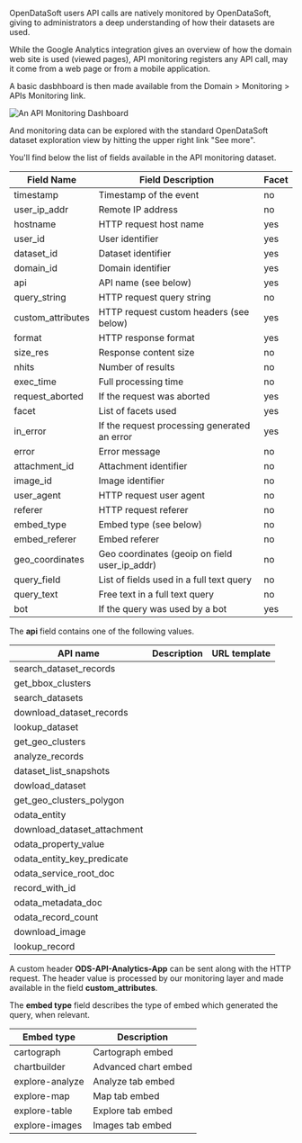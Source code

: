 OpenDataSoft users API calls are natively monitored by OpenDataSoft, giving to administrators a deep understanding of how their datasets are used.

While the Google Analytics integration gives an overview of how the domain web site is used (viewed pages), API monitoring registers any API call, may it come from a web page or from a mobile application. 

A basic dasbhboard is then made available from the Domain > Monitoring > APIs Monitoring link.

![An API Monitoring Dashboard](api-monitoring-en.jpg)

And monitoring data can be explored with the standard OpenDataSoft dataset exploration view by hitting the upper right link "See more".

You'll find below the list of fields available in the API monitoring dataset.

Field Name | Field Description | Facet
---------- | ----------------- | -----
timestamp | Timestamp of the event | no
user_ip_addr | Remote IP address | no
hostname | HTTP request host name | yes
user_id |  User identifier | yes
dataset_id | Dataset identifier | yes
domain_id | Domain identifier | yes
api | API name (see below) | yes
query_string | HTTP request query string | no
custom_attributes | HTTP request custom headers (see below)| yes
format | HTTP response format | yes
size_res | Response content size | no
nhits | Number of results | no
exec_time | Full processing time | no
request_aborted | If the request was aborted | yes
facet |  List of facets used | yes
in_error | If the request processing generated an error | yes
error | Error message | no
attachment_id | Attachment identifier | no
image_id | Image identifier | no
user_agent | HTTP request user agent | no
referer | HTTP request referer | no
embed_type | Embed type (see below) | no
embed_referer | Embed referer | no
geo_coordinates | Geo coordinates (geoip on field user_ip_addr) | no
query_field | List of fields used in a full text query | no
query_text | Free text in a full text query | no
bot | If the query was used by a bot | yes

The **api** field contains one of the following values.

API name | Description | URL template
-------- | ----------- | ------------
search_dataset_records |
get_bbox_clusters |
search_datasets |
download_dataset_records |
lookup_dataset |
get_geo_clusters |
analyze_records |
dataset_list_snapshots |
dowload_dataset |
get_geo_clusters_polygon |
odata_entity |
download_dataset_attachment |
odata_property_value |
odata_entity_key_predicate |
odata_service_root_doc |
record_with_id |
odata_metadata_doc |
odata_record_count |
download_image |
lookup_record |

A custom header **ODS-API-Analytics-App** can be sent along with the HTTP request. The header value is processed by our monitoring layer and made available in the field **custom_attributes**.

The **embed type** field describes the type of embed which generated the query, when relevant. 

Embed type | Description
---------- | -----------
cartograph | Cartograph embed
chartbuilder | Advanced chart embed
explore-analyze | Analyze tab embed
explore-map | Map tab embed
explore-table | Explore tab embed
explore-images | Images tab embed